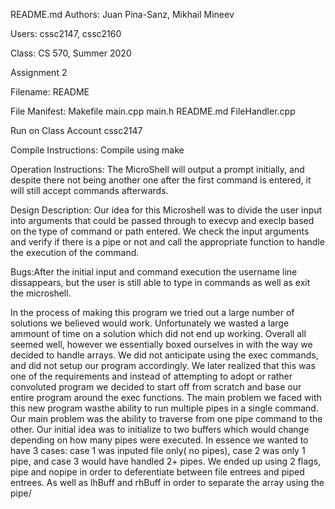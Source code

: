 README.md
Authors: Juan Pina-Sanz, Mikhail Mineev

Users: cssc2147, cssc2160

Class: CS 570, Summer 2020

Assignment 2

Filename: README

File Manifest: Makefile main.cpp main.h README.md FileHandler.cpp

Run on Class Account cssc2147 

Compile Instructions: Compile using make

Operation Instructions: The MicroShell will output a prompt initially, and despite there not being another one after the first command is entered, it will still accept commands afterwards.

Design Description: Our idea for this Microshell was to divide the user input into arguments that could be passed through to execvp and execlp based on the type of command or path entered. We check the input arguments and verify if there is a pipe or not and call the appropriate function to handle the execution of the command.

Bugs:After the initial input and command execution the username line dissappears, but the user is still able to type in commands as well as exit the microshell.


In the process of making this program we tried out a large number of solutions we believed would work. Unfortunately we wasted a large ammount of time on a solution which did not end up working. Overall all seemed well, however we essentially boxed ourselves in with the way we decided to handle arrays. We did not anticipate using the exec commands, and did not setup our program accordingly. We later realized that this was one of the requirements and instead of attempting to adopt or rather convoluted program we decided to start off from scratch and base our entire program around the exec functions. The main problem we faced with this new program wasthe ability to run multiple pipes in a single command. Our main problem was the ability to traverse from one pipe command to the other. Our initial idea was to initialize to two buffers which would change depending on how many pipes were executed. In essence we wanted to have 3 cases: case 1 was inputed file only( no pipes), case 2 was only 1 pipe, and case 3 would have handled 2+ pipes.
We ended up using 2 flags, pipe and nopipe in order to deferentiate between file entrees and piped entrees.  As well as lhBuff and rhBuff in order to separate the array using the pipe/
